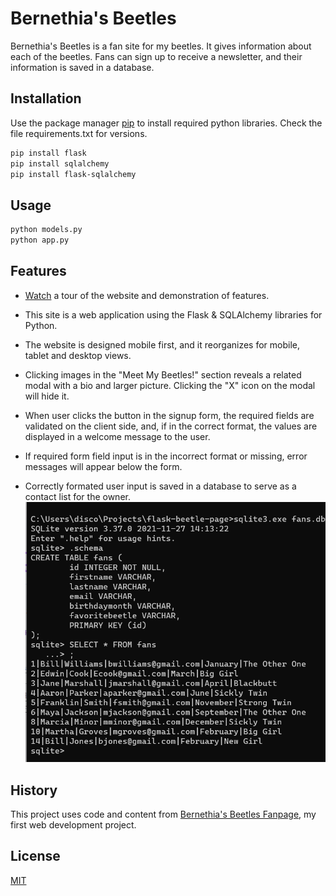 # Bernethia's Beetles

Bernethia's Beetles is a fan site for my beetles. It gives information about each of the beetles. Fans can sign up to receive a newsletter, and their information is saved in a database.

## Installation

Use the package manager [pip](https://pip.pypa.io/en/stable/) to install required python libraries. Check the file requirements.txt for versions.

```bash
pip install flask
pip install sqlalchemy
pip install flask-sqlalchemy
```

## Usage

```bash
python models.py
python app.py
```

## Features

*  [Watch](https://youtu.be/xX17-3npbzg) a tour of the website and demonstration of features.

*  This site is a web application using the Flask & SQLAlchemy libraries for Python. 

*  The website is designed mobile first, and it reorganizes for mobile, tablet and desktop views.

*  Clicking images in the "Meet My Beetles!" section reveals a related modal with a bio and larger picture. Clicking the "X" icon on the modal will hide it. 

*  When user clicks the button in the signup form, the required fields are validated on the client side, and, if in the correct format, the values are displayed in a welcome message to the user.

*  If required form field input is in the incorrect format or missing, error messages will appear below the form.

*  Correctly formated user input is saved in a database to serve as a contact list for the owner.
![Saved contacts in database](static/img/database.png)

## History

This project uses code and content from [Bernethia's Beetles Fanpage](https://github.com/discolarrence/bernethias-beetles-fanpage), my first web development project.

## License
[MIT](https://choosealicense.com/licenses/mit/)
